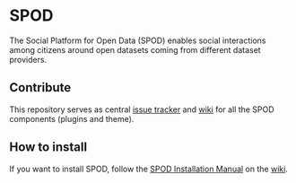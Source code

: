 # SPOD
The Social Platform for Open Data (SPOD) enables social interactions among citizens around open datasets coming from different dataset providers.

## Contribute
This repository serves as central [issue tracker](https://github.com/routetopa/spod/issues) and [wiki](https://github.com/routetopa/spod/wiki) for all the SPOD components (plugins and theme).

## How to install
If you want to install SPOD, follow the [SPOD Installation Manual](https://github.com/routetopa/spod/wiki/SPOD-Installation) on the [wiki](https://github.com/routetopa/spod/wiki).
